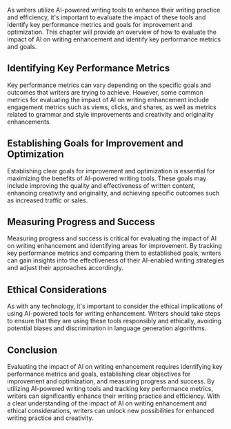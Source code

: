 
As writers utilize AI-powered writing tools to enhance their writing practice and efficiency, it's important to evaluate the impact of these tools and identify key performance metrics and goals for improvement and optimization. This chapter will provide an overview of how to evaluate the impact of AI on writing enhancement and identify key performance metrics and goals.

Identifying Key Performance Metrics
-----------------------------------

Key performance metrics can vary depending on the specific goals and outcomes that writers are trying to achieve. However, some common metrics for evaluating the impact of AI on writing enhancement include engagement metrics such as views, clicks, and shares, as well as metrics related to grammar and style improvements and creativity and originality enhancements.

Establishing Goals for Improvement and Optimization
---------------------------------------------------

Establishing clear goals for improvement and optimization is essential for maximizing the benefits of AI-powered writing tools. These goals may include improving the quality and effectiveness of written content, enhancing creativity and originality, and achieving specific outcomes such as increased traffic or sales.

Measuring Progress and Success
------------------------------

Measuring progress and success is critical for evaluating the impact of AI on writing enhancement and identifying areas for improvement. By tracking key performance metrics and comparing them to established goals, writers can gain insights into the effectiveness of their AI-enabled writing strategies and adjust their approaches accordingly.

Ethical Considerations
----------------------

As with any technology, it's important to consider the ethical implications of using AI-powered tools for writing enhancement. Writers should take steps to ensure that they are using these tools responsibly and ethically, avoiding potential biases and discrimination in language generation algorithms.

Conclusion
----------

Evaluating the impact of AI on writing enhancement requires identifying key performance metrics and goals, establishing clear objectives for improvement and optimization, and measuring progress and success. By utilizing AI-powered writing tools and tracking key performance metrics, writers can significantly enhance their writing practice and efficiency. With a clear understanding of the impact of AI on writing enhancement and ethical considerations, writers can unlock new possibilities for enhanced writing practice and creativity.

